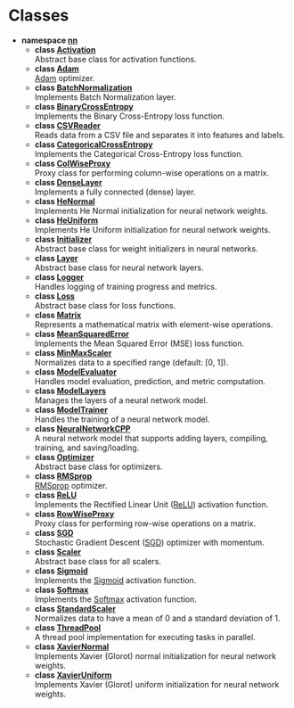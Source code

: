 # Classes




* **namespace [nn](Namespaces/namespacenn.md)** 
    * **class [Activation](Classes/classnn_1_1_activation.md)** <br>Abstract base class for activation functions. 
    * **class [Adam](Classes/classnn_1_1_adam.md)** <br>[Adam]() optimizer. 
    * **class [BatchNormalization](Classes/classnn_1_1_batch_normalization.md)** <br>Implements Batch Normalization layer. 
    * **class [BinaryCrossEntropy](Classes/classnn_1_1_binary_cross_entropy.md)** <br>Implements the Binary Cross-Entropy loss function. 
    * **class [CSVReader](Classes/classnn_1_1_c_s_v_reader.md)** <br>Reads data from a CSV file and separates it into features and labels. 
    * **class [CategoricalCrossEntropy](Classes/classnn_1_1_categorical_cross_entropy.md)** <br>Implements the Categorical Cross-Entropy loss function. 
    * **class [ColWiseProxy](Classes/classnn_1_1_col_wise_proxy.md)** <br>Proxy class for performing column-wise operations on a matrix. 
    * **class [DenseLayer](Classes/classnn_1_1_dense_layer.md)** <br>Implements a fully connected (dense) layer. 
    * **class [HeNormal](Classes/classnn_1_1_he_normal.md)** <br>Implements He Normal initialization for neural network weights. 
    * **class [HeUniform](Classes/classnn_1_1_he_uniform.md)** <br>Implements He Uniform initialization for neural network weights. 
    * **class [Initializer](Classes/classnn_1_1_initializer.md)** <br>Abstract base class for weight initializers in neural networks. 
    * **class [Layer](Classes/classnn_1_1_layer.md)** <br>Abstract base class for neural network layers. 
    * **class [Logger](Classes/classnn_1_1_logger.md)** <br>Handles logging of training progress and metrics. 
    * **class [Loss](Classes/classnn_1_1_loss.md)** <br>Abstract base class for loss functions. 
    * **class [Matrix](Classes/classnn_1_1_matrix.md)** <br>Represents a mathematical matrix with element-wise operations. 
    * **class [MeanSquaredError](Classes/classnn_1_1_mean_squared_error.md)** <br>Implements the Mean Squared Error (MSE) loss function. 
    * **class [MinMaxScaler](Classes/classnn_1_1_min_max_scaler.md)** <br>Normalizes data to a specified range (default: [0, 1]). 
    * **class [ModelEvaluator](Classes/classnn_1_1_model_evaluator.md)** <br>Handles model evaluation, prediction, and metric computation. 
    * **class [ModelLayers](Classes/classnn_1_1_model_layers.md)** <br>Manages the layers of a neural network model. 
    * **class [ModelTrainer](Classes/classnn_1_1_model_trainer.md)** <br>Handles the training of a neural network model. 
    * **class [NeuralNetworkCPP](Classes/classnn_1_1_neural_network_c_p_p.md)** <br>A neural network model that supports adding layers, compiling, training, and saving/loading. 
    * **class [Optimizer](Classes/classnn_1_1_optimizer.md)** <br>Abstract base class for optimizers. 
    * **class [RMSprop](Classes/classnn_1_1_r_m_sprop.md)** <br>[RMSprop]() optimizer. 
    * **class [ReLU](Classes/classnn_1_1_re_l_u.md)** <br>Implements the Rectified Linear Unit ([ReLU]()) activation function. 
    * **class [RowWiseProxy](Classes/classnn_1_1_row_wise_proxy.md)** <br>Proxy class for performing row-wise operations on a matrix. 
    * **class [SGD](Classes/classnn_1_1_s_g_d.md)** <br>Stochastic Gradient Descent ([SGD]()) optimizer with momentum. 
    * **class [Scaler](Classes/classnn_1_1_scaler.md)** <br>Abstract base class for all scalers. 
    * **class [Sigmoid](Classes/classnn_1_1_sigmoid.md)** <br>Implements the [Sigmoid]() activation function. 
    * **class [Softmax](Classes/classnn_1_1_softmax.md)** <br>Implements the [Softmax]() activation function. 
    * **class [StandardScaler](Classes/classnn_1_1_standard_scaler.md)** <br>Normalizes data to have a mean of 0 and a standard deviation of 1. 
    * **class [ThreadPool](Classes/classnn_1_1_thread_pool.md)** <br>A thread pool implementation for executing tasks in parallel. 
    * **class [XavierNormal](Classes/classnn_1_1_xavier_normal.md)** <br>Implements Xavier (Glorot) normal initialization for neural network weights. 
    * **class [XavierUniform](Classes/classnn_1_1_xavier_uniform.md)** <br>Implements Xavier (Glorot) uniform initialization for neural network weights. 
